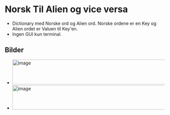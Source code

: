# Norsk Til Alien og vice versa
- Dictionary med Norske ord og Alien ord. Norske ordene er en Key og Alien ordet er Valuen til Key'en. 
- Ingen GUI kun terminal.
## Bilder
- <img width="634" height="78" alt="image" src="https://github.com/user-attachments/assets/38311cb7-e26e-457a-b7f5-90abada2473d" />
- <img width="771" height="77" alt="image" src="https://github.com/user-attachments/assets/71a9ffd9-7821-49c6-bc62-6f973d76eda1" />
